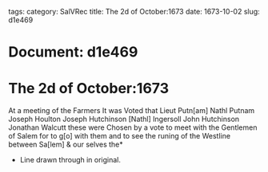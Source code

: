 tags: 
category: SalVRec
title: The 2d of October:1673
date: 1673-10-02
slug: d1e469




# Document: d1e469


# The 2d of October:1673

At a meeting of the Farmers It was Voted that Lieut Putn[am] Nathl Putnam Joseph Houlton Joseph Hutchinson [Nathl] Ingersoll John Hutchinson Jonathan Walcutt these were Chosen by a vote to meet with the Gentlemen of Salem for to g[o] with them and to see the runing of the Westline between Sa[lem] & our selves the*

* Line drawn through in original.
